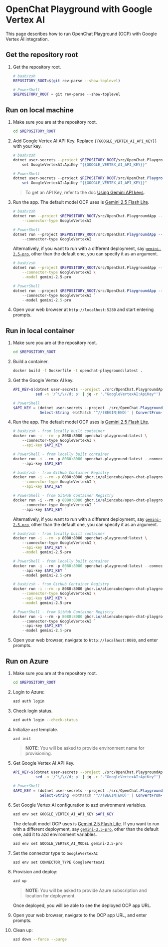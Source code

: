 # OpenChat Playground with Google Vertex AI

This page describes how to run OpenChat Playground (OCP) with Google Vertex AI integration.

## Get the repository root

1. Get the repository root.

    ```bash
    # bash/zsh
    REPOSITORY_ROOT=$(git rev-parse --show-toplevel)
    ```

    ```powershell
    # PowerShell
    $REPOSITORY_ROOT = git rev-parse --show-toplevel
    ```

## Run on local machine

1. Make sure you are at the repository root.

    ```bash
    cd $REPOSITORY_ROOT
    ```

1. Add Google Vertex AI API Key. Replace `{{GOOGLE_VERTEX_AI_API_KEY}}` with your key.

    ```bash
    # bash/zsh
    dotnet user-secrets --project $REPOSITORY_ROOT/src/OpenChat.PlaygroundApp \
        set GoogleVertexAI:ApiKey "{{GOOGLE_VERTEX_AI_API_KEY}}"
    ```

    ```powershell
    # PowerShell
    dotnet user-secrets --project $REPOSITORY_ROOT/src/OpenChat.PlaygroundApp `
        set GoogleVertexAI:ApiKey "{{GOOGLE_VERTEX_AI_API_KEY}}"
    ```

    > To get an API Key, refer to the doc [Using Gemini API keys](https://ai.google.dev/gemini-api/docs/api-key#api-keys).

1. Run the app. The default model OCP uses is [Gemini 2.5 Flash Lite](https://ai.google.dev/gemini-api/docs/models#gemini-2.5-flash-lite).

    ```bash
    # bash/zsh
    dotnet run --project $REPOSITORY_ROOT/src/OpenChat.PlaygroundApp -- \
        --connector-type GoogleVertexAI
    ```

    ```powershell
    # PowerShell
    dotnet run --project $REPOSITORY_ROOT/src/OpenChat.PlaygroundApp -- `
        --connector-type GoogleVertexAI
    ```

    Alternatively, if you want to run with a different deployment, say [`gemini-2.5-pro`](https://ai.google.dev/gemini-api/docs/models#gemini-2.5-pro), other than the default one, you can specify it as an argument.

    ```bash
    # bash/zsh
    dotnet run --project $REPOSITORY_ROOT/src/OpenChat.PlaygroundApp -- \
        --connector-type GoogleVertexAI \
        --model gemini-2.5-pro
    ```

    ```powershell
    # PowerShell
    dotnet run --project $REPOSITORY_ROOT/src/OpenChat.PlaygroundApp -- `
        --connector-type GoogleVertexAI `
        --model gemini-2.5-pro
    ```

1. Open your web browser at `http://localhost:5280` and start entering prompts.

## Run in local container

1. Make sure you are at the repository root.

    ```bash
    cd $REPOSITORY_ROOT
    ```

1. Build a container.

    ```bash
    docker build -f Dockerfile -t openchat-playground:latest .
    ```

1. Get the Google Vertex AI key.

    ```bash
    API_KEY=$(dotnet user-secrets --project ./src/OpenChat.PlaygroundApp list --json | \
              sed -n '/^\/\//d; p' | jq -r '."GoogleVertexAI:ApiKey"')
    ```

    ```powershell
    # PowerShell
    $API_KEY = (dotnet user-secrets --project ./src/OpenChat.PlaygroundApp list --json | `
                Select-String -NotMatch '^//(BEGIN|END)' | ConvertFrom-Json).'GoogleVertexAI:ApiKey'
    ```

1. Run the app. The default model OCP uses is [Gemini 2.5 Flash Lite](https://ai.google.dev/gemini-api/docs/models#gemini-2.5-flash-lite).

    ```bash
    # bash/zsh - from locally built container
    docker run -i --rm -p 8080:8080 openchat-playground:latest \ 
        --connector-type GoogleVertexAI \
        --api-key $API_KEY
    ```

    ```powershell
    # PowerShell - from locally built container
    docker run -i --rm -p 8080:8080 openchat-playground:latest --connector-type GoogleVertexAI `
        --api-key $API_KEY
    ```

    ```bash
    # bash/zsh - from GitHub Container Registry
    docker run -i --rm -p 8080:8080 ghcr.io/aliencube/open-chat-playground/openchat-playground:latest \
        --connector-type GoogleVertexAI \
        --api-key $API_KEY
    ```

    ```powershell
    # PowerShell - from GitHub Container Registry
    docker run -i --rm -p 8080:8080 ghcr.io/aliencube/open-chat-playground/openchat-playground:latest `
        --connector-type GoogleVertexAI `
        --api-key $API_KEY `
    ```

    Alternatively, if you want to run with a different deployment, say [`gemini-2.5-pro`](https://ai.google.dev/gemini-api/docs/models#gemini-2.5-pro), other than the default one, you can specify it as an argument.

    ```bash
    # bash/zsh - from locally built container
    docker run -i --rm -p 8080:8080 openchat-playground:latest \ 
        --connector-type GoogleVertexAI \
        --api-key $API_KEY \
        --model gemini-2.5-pro
    ```

    ```powershell
    # PowerShell - from locally built container
    docker run -i --rm -p 8080:8080 openchat-playground:latest --connector-type GoogleVertexAI `
        --api-key $API_KEY `
        --model gemini-2.5-pro
    ```

    ```bash
    # bash/zsh - from GitHub Container Registry
    docker run -i --rm -p 8080:8080 ghcr.io/aliencube/open-chat-playground/openchat-playground:latest \
        --connector-type GoogleVertexAI \
        --api-key $API_KEY \
        --model gemini-2.5-pro
    ```

    ```powershell
    # PowerShell - from GitHub Container Registry
    docker run -i --rm -p 8080:8080 ghcr.io/aliencube/open-chat-playground/openchat-playground:latest `
        --connector-type GoogleVertexAI `
        --api-key $API_KEY `
        --model gemini-2.5-pro
    ```

1. Open your web browser, navigate to `http://localhost:8080`, and enter prompts.

## Run on Azure

1. Make sure you are at the repository root.

    ```bash
    cd $REPOSITORY_ROOT
    ```

1. Login to Azure:

    ```bash
    azd auth login
    ```

1. Check login status.

    ```bash
    azd auth login --check-status
    ```

1. Initialize `azd` template.

    ```bash
    azd init
    ```

   > **NOTE**: You will be asked to provide environment name for provisioning.

1. Get Google Vertex AI API Key.

    ```bash
    API_KEY=$(dotnet user-secrets --project ./src/OpenChat.PlaygroundApp list --json | \
              sed -n '/^\/\//d; p' | jq -r '."GoogleVertexAI:ApiKey"')
    ```

    ```powershell
    # PowerShell
    $API_KEY = (dotnet user-secrets --project ./src/OpenChat.PlaygroundApp list --json | `
                Select-String -NotMatch '^//(BEGIN|END)' | ConvertFrom-Json).'GoogleVertexAI:ApiKey'
    ```

1. Set Google Vertex AI configuration to azd environment variables.

    ```bash
    azd env set GOOGLE_VERTEX_AI_API_KEY $API_KEY
    ```

    The default model OCP uses is [Gemini 2.5 Flash Lite](https://ai.google.dev/gemini-api/docs/models#gemini-2.5-flash-lite). If you want to run with a different deployment, say [`gemini-2.5-pro`](https://ai.google.dev/gemini-api/docs/models#gemini-2.5-pro), other than the default one, add it to azd environment variables.

    ```bash
    azd env set GOOGLE_VERTEX_AI_MODEL gemini-2.5-pro
    ```

1. Set the connector type to `GoogleVertexAI`

    ```bash
    azd env set CONNECTOR_TYPE GoogleVertexAI
    ```

1. Provision and deploy:

    ```bash
    azd up
    ```

    > **NOTE**: You will be asked to provide Azure subscription and location for deployment.

    Once deployed, you will be able to see the deployed OCP app URL.

1. Open your web browser, navigate to the OCP app URL, and enter prompts.

1. Clean up:

    ```bash
    azd down --force --purge
    ```
